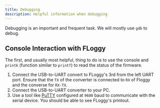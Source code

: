 ```yaml
---
title: Debugging
description: Helpful information when debugging
---
```


Debugging is an important and frequent task. We will mostly use `gdb` to debug.

## Console Interaction with FLoggy

The first, and usually most helpful, thing to do is to use the console and
`printk` (function similar to `printf`) to read the status of the firmware.

1. Connect the USB-to-UART convert to FLoggy's 3rd from the left UART port.
   Ensure that the `TX` of the converter is connected to `RX` of Floggy and the
   converse for `RX-TX`.
2. Connect the USB-to-UART converter to your PC.
3. Use a tool like [PuTTY](https://www.chiark.greenend.org.uk/~sgtatham/putty/)
   configured at `9600` baud to communicate with the serial device. You should
   be able to see FLoggy's printout.
